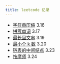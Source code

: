 ```yaml
---
title: leetcode 记录
---
```


- [字符串压缩](https://leetcode-cn.com/problems/compress-string-lcci/) 3.16
- [拼写单词](https://leetcode-cn.com/problems/find-words-that-can-be-formed-by-characters/) 3.17
- [最长回文串](https://leetcode-cn.com/problems/longest-palindrome/) 3.19
- [最小个 k 数](https://leetcode-cn.com/problems/zui-xiao-de-kge-shu-lcof/) 3.20
- [链表的中间结点](https://leetcode-cn.com/problems/middle-of-the-linked-list/) 3.23
- [按摩师](https://leetcode-cn.com/problems/the-masseuse-lcci/) 3.24
